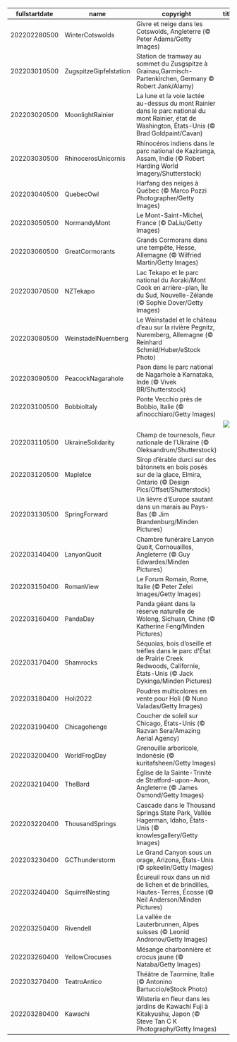 |fullstartdate|name|copyright|title|image|
|--|--|--|--|--|
202202280500|WinterCotswolds|Givre et neige dans les Cotswolds, Angleterre (© Peter Adams/Getty Images)||![](/fr-CA/2022/03/202202280500WinterCotswolds.jpg)|
202203010500|ZugspitzeGipfelstation|Station de tramway au sommet du Zusgspitze à Grainau,Garmisch-Partenkirchen, Germany © Robert Jank/Alamy)||![](/fr-CA/2022/03/202203010500ZugspitzeGipfelstation.jpg)|
202203020500|MoonlightRainier|La lune et la voie lactée au-dessus du mont Rainier dans le parc national du mont Rainier, état de Washington, États-Unis (© Brad Goldpaint/Cavan)||![](/fr-CA/2022/03/202203020500MoonlightRainier.jpg)|
202203030500|RhinocerosUnicornis|Rhinocéros indiens dans le parc national de Kaziranga, Assam, Indie (© Robert Harding World Imagery/Shutterstock)||![](/fr-CA/2022/03/202203030500RhinocerosUnicornis.jpg)|
202203040500|QuebecOwl|Harfang des neiges à Québec (© Marco Pozzi Photographer/Getty Images)||![](/fr-CA/2022/03/202203040500QuebecOwl.jpg)|
202203050500|NormandyMont|Le Mont-Saint-Michel, France (© DaLiu/Getty Images)||![](/fr-CA/2022/03/202203050500NormandyMont.jpg)|
202203060500|GreatCormorants|Grands Cormorans dans une tempête, Hesse, Allemagne (© Wilfried Martin/Getty Images)||![](/fr-CA/2022/03/202203060500GreatCormorants.jpg)|
202203070500|NZTekapo|Lac Tekapo et le parc national du Aoraki/Mont Cook en arrière-plan, Île du Sud, Nouvelle-Zélande (© Sophie Dover/Getty Images)||![](/fr-CA/2022/03/202203070500NZTekapo.jpg)|
202203080500|WeinstadelNuernberg|Le Weinstadel et le château d’eau sur la rivière Pegnitz, Nuremberg, Allemagne (© Reinhard Schmid/Huber/eStock Photo)||![](/fr-CA/2022/03/202203080500WeinstadelNuernberg.jpg)|
202203090500|PeacockNagarahole|Paon dans le parc national de Nagarhole à Karnataka, Inde (© Vivek BR/Shutterstock)||![](/fr-CA/2022/03/202203090500PeacockNagarahole.jpg)|
202203100500|BobbioItaly|Ponte Vecchio près de Bobbio, Italie (© afinocchiaro/Getty Images)||![](/fr-CA/2022/03/202203100500BobbioItaly.jpg)|
||||![](/fr-CA/2022/03/.jpg)|
202203110500|UkraineSolidarity|Champ de tournesols, fleur nationale de l’Ukraine (© Oleksandrum/Shutterstock)||![](/fr-CA/2022/03/202203110500UkraineSolidarity.jpg)|
202203120500|MapleIce|Sirop d’érable durci sur des bâtonnets en bois posés sur de la glace, Elmira, Ontario (© Design Pics/Offset/Shutterstock)||![](/fr-CA/2022/03/202203120500MapleIce.jpg)|
202203130500|SpringForward|Un lièvre d’Europe sautant dans un marais au Pays-Bas (© Jim Brandenburg/Minden Pictures)||![](/fr-CA/2022/03/202203130500SpringForward.jpg)|
202203140400|LanyonQuoit|Chambre funéraire Lanyon Quoit, Cornouailles, Angleterre (© Guy Edwardes/Minden Pictures)||![](/fr-CA/2022/03/202203140400LanyonQuoit.jpg)|
202203150400|RomanView|Le Forum Romain, Rome, Italie (© Peter Zelei Images/Getty Images)||![](/fr-CA/2022/03/202203150400RomanView.jpg)|
202203160400|PandaDay|Panda géant dans la réserve naturelle de Wolong, Sichuan, Chine (© Katherine Feng/Minden Pictures)||![](/fr-CA/2022/03/202203160400PandaDay.jpg)|
202203170400|Shamrocks|Séquoias, bois d’oseille et trèfles dans le parc d'État de Prairie Creek Redwoods, Californie, États-Unis (© Jack Dykinga/Minden Pictures)||![](/fr-CA/2022/03/202203170400Shamrocks.jpg)|
202203180400|Holi2022|Poudres multicolores en vente pour Holi (© Nuno Valadas/Getty Images)||![](/fr-CA/2022/03/202203180400Holi2022.jpg)|
202203190400|Chicagohenge|Coucher de soleil sur Chicago, États-Unis (© Razvan Sera/Amazing Aerial Agency)||![](/fr-CA/2022/03/202203190400Chicagohenge.jpg)|
202203200400|WorldFrogDay|Grenouille arboricole, Indonésie (© kuritafsheen/Getty Images)||![](/fr-CA/2022/03/202203200400WorldFrogDay.jpg)|
202203210400|TheBard|Église de la Sainte-Trinité de Stratford-upon-Avon, Angleterre (© James Osmond/Getty Images)||![](/fr-CA/2022/03/202203210400TheBard.jpg)|
202203220400|ThousandSprings|Cascade dans le Thousand Springs State Park, Vallée Hagerman, Idaho, États-Unis (© knowlesgallery/Getty Images)||![](/fr-CA/2022/03/202203220400ThousandSprings.jpg)|
202203230400|GCThunderstorm|Le Grand Canyon sous un orage, Arizona, États-Unis (© spkeelin/Getty Images)||![](/fr-CA/2022/03/202203230400GCThunderstorm.jpg)|
202203240400|SquirrelNesting|Écureuil roux dans un nid de lichen et de brindilles, Hautes-Terres, Écosse (© Neil Anderson/Minden Pictures)||![](/fr-CA/2022/03/202203240400SquirrelNesting.jpg)|
202203250400|Rivendell|La vallée de Lauterbrunnen, Alpes suisses (© Leonid Andronov/Getty Images)||![](/fr-CA/2022/03/202203250400Rivendell.jpg)|
202203260400|YellowCrocuses|Mésange charbonnière et crocus jaune (© Nataba/Getty Images)||![](/fr-CA/2022/03/202203260400YellowCrocuses.jpg)|
202203270400|TeatroAntico|Théâtre de Taormine, Italie (© Antonino Bartuccio/eStock Photo)||![](/fr-CA/2022/03/202203270400TeatroAntico.jpg)|
202203280400|Kawachi|Wisteria en fleur dans les jardins de Kawachi Fuji à Kitakyushu, Japon (© Steve Tan C K Photography/Getty Images)||![](/fr-CA/2022/03/202203280400Kawachi.jpg)|
